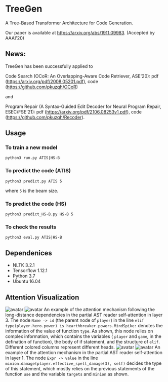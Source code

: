 # TreeGen
A Tree-Based Transformer Architecture for Code Generation.

Our paper is available at https://arxiv.org/abs/1911.09983. (Accepted by AAAI'20)

## News:

TreeGen has been successfully applied to 

Code Search (OCoR: An Overlapping-Aware Code Retriever, ASE'20): pdf (https://arxiv.org/pdf/2008.05201.pdf), code (https://github.com/pkuzqh/OCoR) 

and 

Program Repair (A Syntax-Guided Edit Decoder for Neural Program Repair, ESEC/FSE'21): pdf (https://arxiv.org/pdf/2106.08253v1.pdf), code (https://github.com/pkuzqh/Recoder).

## Usage
### To train a new model
```
python3 run.py ATIS|HS-B
```
### To predict the code (ATIS)
```
python3 predict.py ATIS 5
```
where ```5``` is the beam size.
### To predict the code (HS)
```
python3 predict_HS-B.py HS-B 5
```
### To check the results 
```
python3 eval.py ATIS|HS-B
```

## Dependenices
* NLTK 3.2.1
* Tensorflow 1.12.1
* Python 3.7
* Ubuntu 16.04

## Attention Visualization
![avatar](img/1.png)
![avatar](img/2.png)
An example of the attention mechanism following the long-distance dependencies in the partial AST reader self-attention in layer 3. The node ```Name -> id``` (the parent node of ```player```) in the line ```elif type(player.hero.power) is hearthbreaker.powers.MindSpike:``` denotes the information of the value of function ```type```. As shown, this node relies on complex information, which contains the variables ( ```player``` and  ```game```, in the defination of function), the body of if statement, and the structure of ```elif```. Different colored columns represent different heads. 
![avatar](img/3.png)
![avatar](img/4.png)
An example of the attention mechanism in the partial AST reader self-attention in layer 1. The node ```Expr -> value``` in the line ```minion.damage(player.effective_spell_damage(3), self)``` decides the type of this statement, which mostly relies on the previous statements of the function ```use``` and the variable ```targets``` and ```minion``` as shown.
